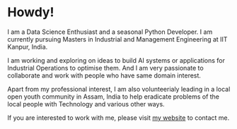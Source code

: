 # Howdy!

<!--
**akashsonowal/akashsonowal** is a ✨ _special_ ✨ repository because its `README.md` (this file) appears on your GitHub profile.

Here are some ideas to get you started:

- 🔭 I’m currently working on ...
- 🌱 I’m currently learning ...
- 👯 I’m looking to collaborate on ...
- 🤔 I’m looking for help with ...
- 💬 Ask me about ...
- 📫 How to reach me: ...
- 😄 Pronouns: ...
- ⚡ Fun fact: ...
-->
I am a Data Science Enthusiast and a seasonal Python Developer. I am currently pursuing Masters in Industrial and Management Engineering at IIT Kanpur, India.

I am working and exploring on ideas to build AI systems or applications for Industrial Operations to optimise them. And I am very passionate to collaborate and work with people who have same domain interest. 

Apart from my professional interest, I am also volunteerialy leading in a local open youth community in Assam, India to help eradicate problems of the local people with Technology and various other ways.

If you are interested to work with me, please visit [my website](https://www.linkedin.com/in/akashsonowal/) to contact me.



